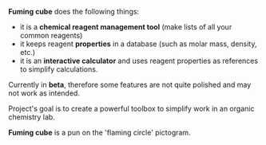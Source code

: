 **Fuming cube** does the following things:
 - it is a **chemical reagent management tool** (make lists of all your common reagents)
 - it keeps reagent **properties** in a database (such as molar mass, density, etc.)
 - it is an **interactive calculator** and uses reagent properties as references to simplify calculations.

Currently in **beta**, therefore some features are not quite polished and may not work as intended.

Project's goal is to create a powerful toolbox to simplify work in an organic chemistry lab.

**Fuming cube** is a pun on the 'flaming circle' pictogram.
